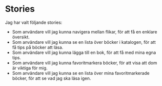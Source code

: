 # Stories

Jag har valt följande stories:
* Som användare vill jag kunna navigera mellan flikar, för att få en enklare översikt.
* Som användare vill jag kunna se en lista över böcker i katalogen, för att få tips på böcker att läsa.
* Som användare vill jag kunna lägga till en bok, för att få med mina egna tips.
* Som användare vill jag kunna favoritmarkera böcker, för att visa att dom är viktiga för mig.
* Som användare vill jag kunna se en lista över mina favoritmarkerade böcker, för att se vad jag ska läsa igen.
